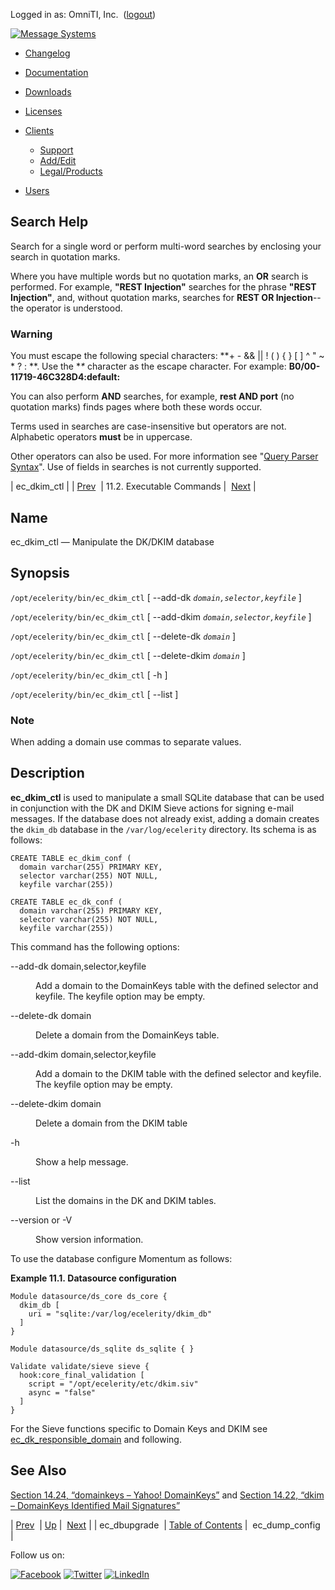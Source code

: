 Logged in as: OmniTI, Inc.  ([logout](https://support.messagesystems.com/logout.php))

[![Message Systems](https://support.messagesystems.com/images/ms-white205.png)](https://support.messagesystems.com/start.php) 

*   [Changelog](https://support.messagesystems.com/start.php?show=changelog)
*   [Documentation](https://support.messagesystems.com/docs/)
*   [Downloads](https://support.messagesystems.com/start.php)

*   [Licenses](https://support.messagesystems.com/license_summary.php)
*   <a href="">Clients</a>
    *   [Support](https://support.messagesystems.com/cs.php)
    *   [Add/Edit](https://support.messagesystems.com/edit_client.php)
    *   [Legal/Products](https://support.messagesystems.com/edit_products.php)
*   [Users](https://support.messagesystems.com/edit_customer.php)

## Search Help

Search for a single word or perform multi-word searches by enclosing your search in quotation marks.

Where you have multiple words but no quotation marks, an **OR** search is performed. For example, **"REST Injection"** searches for the phrase **"REST Injection"**, and, without quotation marks, searches for **REST OR Injection**--the operator is understood.

### Warning

You must escape the following special characters: **+ - && || ! ( ) { } [ ] ^ " ~ * ? : \**. Use the **\** character as the escape character. For example: **B0/00-11719-46C328D4\:default\:**

You can also perform **AND** searches, for example, **rest AND port** (no quotation marks) finds pages where both these words occur.

Terms used in searches are case-insensitive but operators are not. Alphabetic operators **must** be in uppercase.

Other operators can also be used. For more information see "[Query Parser Syntax](https://lucene.apache.org/core/old_versioned_docs/versions/3_0_0/queryparsersyntax.html)". Use of fields in searches is not currently supported.

| ec_dkim_ctl |
| [Prev](executable.ec_dbupgrade.php)  | 11.2. Executable Commands |  [Next](executable.ec_dump_config.php) |

<a name="executable.ec_dkim_ctl"></a>
## Name

ec_dkim_ctl — Manipulate the DK/DKIM database

## Synopsis

`/opt/ecelerity/bin/ec_dkim_ctl` [ --add-dk *`domain,selector,keyfile`* ]

`/opt/ecelerity/bin/ec_dkim_ctl` [ --add-dkim *`domain,selector,keyfile`* ]

`/opt/ecelerity/bin/ec_dkim_ctl` [ --delete-dk *`domain`* ]

`/opt/ecelerity/bin/ec_dkim_ctl` [ --delete-dkim *`domain`* ]

`/opt/ecelerity/bin/ec_dkim_ctl` [ -h ]

`/opt/ecelerity/bin/ec_dkim_ctl` [ --list ]

### Note

When adding a domain use commas to separate values.

<a name="idp7496448"></a>
## Description

**ec_dkim_ctl** is used to manipulate a small SQLite database that can be used in conjunction with the DK and DKIM Sieve actions for signing e-mail messages. If the database does not already exist, adding a domain creates the `dkim_db` database in the `/var/log/ecelerity` directory. Its schema is as follows:

```
CREATE TABLE ec_dkim_conf (
  domain varchar(255) PRIMARY KEY,
  selector varchar(255) NOT NULL,
  keyfile varchar(255))

CREATE TABLE ec_dk_conf (
  domain varchar(255) PRIMARY KEY,
  selector varchar(255) NOT NULL,
  keyfile varchar(255))
```

This command has the following options:

<dl class="variablelist">

<dt>--add-dk domain,selector,keyfile</dt>

<dd>

Add a domain to the DomainKeys table with the defined selector and keyfile. The keyfile option may be empty.

</dd>

<dt>--delete-dk domain</dt>

<dd>

Delete a domain from the DomainKeys table.

</dd>

<dt>--add-dkim domain,selector,keyfile</dt>

<dd>

Add a domain to the DKIM table with the defined selector and keyfile. The keyfile option may be empty.

</dd>

<dt>--delete-dkim domain</dt>

<dd>

Delete a domain from the DKIM table

</dd>

<dt>-h</dt>

<dd>

Show a help message.

</dd>

<dt>--list</dt>

<dd>

List the domains in the DK and DKIM tables.

</dd>

<dt>--version or -V</dt>

<dd>

Show version information.

</dd>

</dl>

To use the database configure Momentum as follows:

<a name="example.ec_dkim_ctl"></a>

**Example 11.1. Datasource configuration**

```
Module datasource/ds_core ds_core {
  dkim_db [
    uri = "sqlite:/var/log/ecelerity/dkim_db"
  ]
}

Module datasource/ds_sqlite ds_sqlite { }

Validate validate/sieve sieve {
  hook:core_final_validation [
    script = "/opt/ecelerity/etc/dkim.siv"
    async = "false"
  ]
}
```

For the Sieve functions specific to Domain Keys and DKIM see [ec_dk_responsible_domain](sieve.ref.ec_dk_responsible_domain.php "ec_dk_responsible_domain") and following.

<a name="idp7517536"></a>
## See Also

[Section 14.24, “domainkeys – Yahoo! DomainKeys”](modules.domainkeys.php "14.24. domainkeys – Yahoo! DomainKeys") and [Section 14.22, “dkim – DomainKeys Identified Mail Signatures”](modules.dkim.php "14.22. dkim – DomainKeys Identified Mail Signatures")

| [Prev](executable.ec_dbupgrade.php)  | [Up](exe.commands.details.php) |  [Next](executable.ec_dump_config.php) |
| ec_dbupgrade  | [Table of Contents](index.php) |  ec_dump_config |

Follow us on:

[![Facebook](https://support.messagesystems.com/images/icon-facebook.png)](http://www.facebook.com/messagesystems) [![Twitter](https://support.messagesystems.com/images/icon-twitter.png)](http://twitter.com/#!/MessageSystems) [![LinkedIn](https://support.messagesystems.com/images/icon-linkedin.png)](http://www.linkedin.com/company/message-systems)